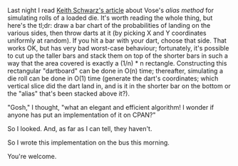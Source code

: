 Last night I read [Keith Schwarz's
article](http://www.keithschwarz.com/darts-dice-coins/) about Vose's *alias
method* for simulating rolls of a loaded die. It's worth reading the whole
thing, but here's the tl;dr: draw a bar chart of the probabilities of landing
on the various sides, then throw darts at it (by picking X and Y coordinates
uniformly at random). If you hit a bar with your dart, choose that side. That
works OK, but has very bad worst-case behaviour; fortunately, it's possible to
cut up the taller bars and stack them on top of the shorter bars in such a way
that the area covered is exactly a (1/n) \* n rectangle. Constructing this
rectangular "dartboard" can be done in O(n) time; thereafter, simulating a
die roll can be done in O(1) time (generate the dart's coordinates; which
vertical slice did the dart land in, and is it in the shorter bar on the bottom
or the "alias" that's been stacked above it?).

"Gosh," I thought, "what an elegant and efficient algorithm! I wonder if anyone
has put an implementation of it on CPAN?"

So I looked. And, as far as I can tell, they haven't.

So I wrote this implementation on the bus this morning.

You're welcome.
